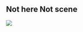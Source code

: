## Not here Not scene

<a href="https://github.com/testaustime/testaustime">
  <img src="https://github-readme-testaustime.vercel.app/api/testaustime?username=vaarinvanhafillari&theme=gruvbox&layout=compact&range=30&langs_count=10"/>
</a>

